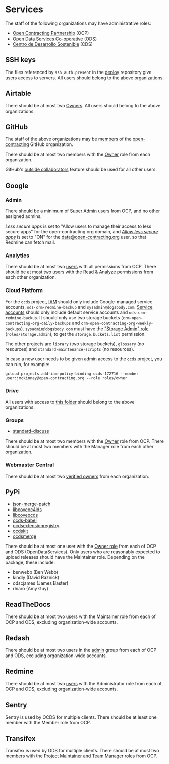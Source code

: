 # Services

The staff of the following organizations may have administrative roles:

* [Open Contracting Partnership](https://www.open-contracting.org/about/team/) (OCP)
* [Open Data Services Co-operative](http://opendataservices.coop) (ODS)
* [Centro de Desarrollo Sostenible](http://www.cds.com.py) (CDS)

## SSH keys

The files referenced by `ssh_auth.present` in the [deploy](https://github.com/open-contracting/deploy) repository give users access to servers. All users should belong to the above organizations.

## Airtable

There should be at most two [Owners](https://airtable.com/wspXFnEMMAgLMWfe0/workspace/billing). All users should belong to the above organizations.

## GitHub

The staff of the above organizations may be [members](https://github.com/orgs/open-contracting/people) of the [open-contracting](https://github.com/open-contracting) GitHub organization.

There should be at most two members with the [Owner](https://help.github.com/articles/permission-levels-for-an-organization/) role from each organization.

GitHub's [outside collaborators](https://help.github.com/articles/adding-outside-collaborators-to-repositories-in-your-organization/) feature should be used for all other users.

## Google

### Admin

There should be a minimum of [Super Admin](https://admin.google.com/open-contracting.org/AdminHome?hl=en#DomainSettings/notab=1&role=9170516996784129&subtab=roles) users from OCP, and no other assigned admins.

*Less secure apps* is set to "Allow users to manage their access to less secure apps" for the open-contracting.org domain, and [*Allow less secure apps*](https://myaccount.google.com/lesssecureapps) is set to "ON" for the data@open-contracting.org user, so that Redmine can fetch mail.

### Analytics

There should be at most two [users](https://analytics.google.com/analytics/web/#/a35677147w162037252p163071392/admin/suiteusermanagement/account) with all permissions from OCP. There should be at most two users with the Read & Analyze permissions from each other organization.

### Cloud Platform

For the `ocds` project, [IAM](https://console.cloud.google.com/iam-admin/iam?organizationId=1015889055088&project=ocds-172716) should only include Google-managed service accounts, `ods-crm-redmine-backup` and `sysadmin@dogsbody.com`. [Service accounts](https://console.cloud.google.com/iam-admin/serviceaccounts?organizationId=1015889055088&project=ocds-172716) should only include default service accounts and `ods-crm-redmine-backup`. It should only use two storage buckets (`crm-open-contracting-org-daily-backups` and `crm-open-contracting-org-weekly-backups`). `sysadmin@dogsbody.com` must have the ["Storage Admin" role](https://cloud.google.com/storage/docs/access-control/iam-roles) (`roles/storage.admin`), to get the `storage.buckets.list` permission.

The other projects are `library` (two storage buckets), `glossary` (no resources) and `standard-maintenance-scripts` (no resources).

In case a new user needs to be given admin access to the `ocds` project, you can run, for example:

    gcloud projects add-iam-policy-binding ocds-172716 --member user:jmckinney@open-contracting.org --role roles/owner

### Drive

All users with access to [this folder](https://drive.google.com/drive/folders/0B79uNIOfT24eZTZqZjNNblVrek0) should belong to the above organizations.

### Groups

* [standard-discuss](https://groups.google.com/a/open-contracting.org/forum/#!forum/standard-discuss)

There should be at most two members with the [Owner](https://support.google.com/a/answer/167094?hl=en) role from OCP. There should be at most two members with the Manager role from each other organization.

### Webmaster Central

There should be at most two [verified owners](https://www.google.com/webmasters/verification/details?hl=en&siteUrl=https://www.open-contracting.org/) from each organization.

## PyPi

* [json-merge-patch](https://pypi.org/manage/project/json-merge-patch/collaboration/)
* [libcoveoc4ids](https://pypi.org/manage/project/libcoveoc4ids/collaboration/)
* [libcoveocds](https://pypi.org/manage/project/libcoveocds/collaboration/)
* [ocds-babel](https://pypi.org/manage/project/ocds-babel/collaboration/)
* [ocdsextensionregistry](https://pypi.org/manage/project/ocdsextensionregistry/collaboration/)
* [ocdskit](https://pypi.org/manage/project/ocdskit/collaboration/)
* [ocdsmerge](https://pypi.org/manage/project/ocdsmerge/collaboration/)

There should be at most one user with the [Owner role](https://pypi.org/help/#collaborator-roles) from each of OCP and ODS (OpenDataServices). Only users who are reasonably expected to upload releases should have the Maintainer role. Depending on the package, these include:

* benwebb (Ben Webb)
* kindly (David Raznick)
* odscjames (James Baster)
* rhiaro (Amy Guy)

## ReadTheDocs

There should be at most two [users](https://readthedocs.org/dashboard/ocds-standard-development-handbook/users/) with the Maintainer role from each of OCP and ODS, excluding organization-wide accounts.

## Redash

There should be at most two users in the [admin](http://live.redash.opencontracting.uk0.bigv.io:9090/groups/1) group from each of OCP and ODS, excluding organization-wide accounts.

## Redmine

There should be at most two [users](https://crm.open-contracting.org/users) with the Administrator role from each of OCP and ODS, excluding organization-wide accounts.

## Sentry

Sentry is used by OCDS for multiple clients. There should be at least one member with the Member role from OCP.

## Transifex

Transifex is used by ODS for multiple clients. There should be at most two members with the [Project Maintainer and Team Manager](https://docs.transifex.com/teams/understanding-user-roles) roles from OCP.
